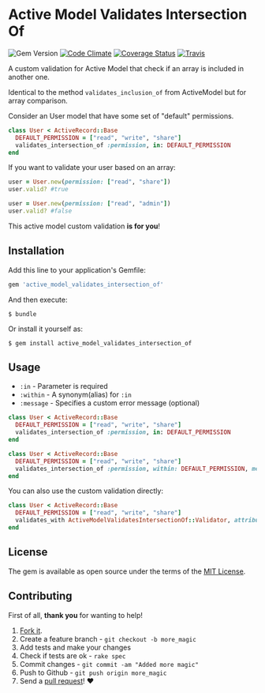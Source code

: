 # Active Model Validates Intersection Of

![Gem Version](https://img.shields.io/gem/v/active_model_validates_intersection_of.svg?style=flat-square) [![Code Climate](https://img.shields.io/codeclimate/github/rafaelbiriba/active_model_validates_intersection_of.svg?style=flat-square)](https://codeclimate.com/github/rafaelbiriba/active_model_validates_intersection_of) [![Coverage Status](https://img.shields.io/coveralls/rafaelbiriba/active_model_validates_intersection_of/master.svg?style=flat-square)](https://coveralls.io/r/rafaelbiriba/active_model_validates_intersection_of?branch=master) [![Travis](https://img.shields.io/travis/rafaelbiriba/active_model_validates_intersection_of/master.svg?style=flat-square)](https://travis-ci.org/rafaelbiriba/active_model_validates_intersection_of)

A custom validation for Active Model that check if an array is included in another one.

Identical to the method `validates_inclusion_of` from ActiveModel but for array comparison.

Consider an User model that have some set of "default" permissions.

```ruby
class User < ActiveRecord::Base
  DEFAULT_PERMISSION = ["read", "write", "share"]
  validates_intersection_of :permission, in: DEFAULT_PERMISSION
end
```

If you want to validate your user based on an array:

```ruby
user = User.new(permission: ["read", "share"])
user.valid? #true

user = User.new(permission: ["read", "admin"])
user.valid? #false
```

 This active model custom validation **is for you**!

## Installation

Add this line to your application's Gemfile:

```ruby
gem 'active_model_validates_intersection_of'
```

And then execute:

    $ bundle

Or install it yourself as:

    $ gem install active_model_validates_intersection_of

## Usage

* `:in` - Parameter is required
* `:within` - A synonym(alias) for `:in`
* `:message` - Specifies a custom error message (optional)

```ruby
class User < ActiveRecord::Base
  DEFAULT_PERMISSION = ["read", "write", "share"]
  validates_intersection_of :permission, in: DEFAULT_PERMISSION
end
```

```ruby
class User < ActiveRecord::Base
  DEFAULT_PERMISSION = ["read", "write", "share"]
  validates_intersection_of :permission, within: DEFAULT_PERMISSION, message: "invalid permission"
end
```

You can also use the custom validation directly:

```ruby
class User < ActiveRecord::Base
  DEFAULT_PERMISSION = ["read", "write", "share"]
  validates_with ActiveModelValidatesIntersectionOf::Validator, attributes: [:permission], in: DEFAULT_PERMISSION
end
```

## License

The gem is available as open source under the terms of the [MIT License](http://opensource.org/licenses/MIT).

## Contributing

First of all, **thank you** for wanting to help!

1. [Fork it](https://help.github.com/articles/fork-a-repo).
2. Create a feature branch - `git checkout -b more_magic`
3. Add tests and make your changes
4. Check if tests are ok - `rake spec`
5. Commit changes - `git commit -am "Added more magic"`
6. Push to Github - `git push origin more_magic`
7. Send a [pull request](https://help.github.com/articles/using-pull-requests)! :heart:

